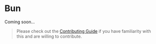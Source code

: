 # Bun

Coming soon...

> Please check out the [Contributing Guide](Contributing.md) if you have familiarity with this and are willing to contribute.
